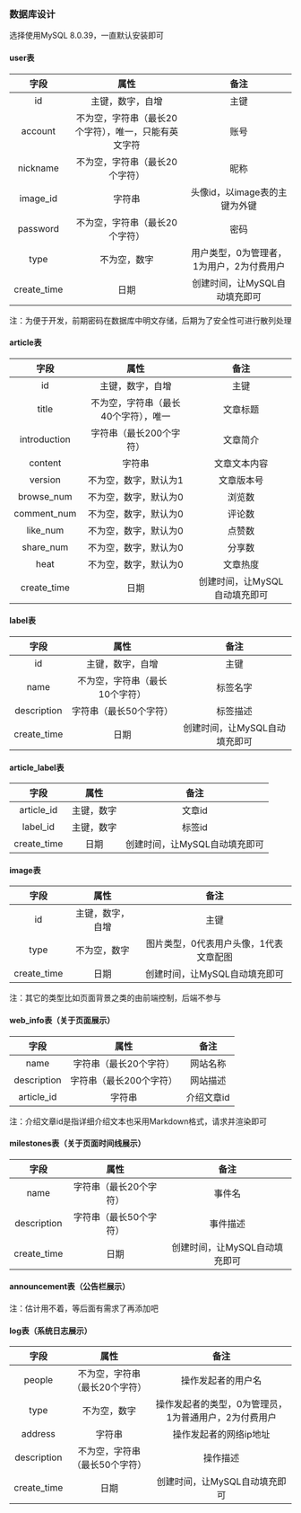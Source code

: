 ### 数据库设计

选择使用MySQL 8.0.39，一直默认安装即可

#### user表

|    字段     |                         属性                         |                   备注                    |
| :---------: | :--------------------------------------------------: | :---------------------------------------: |
|     id      |                   主键，数字，自增                   |                   主键                    |
|   account   | 不为空，字符串（最长20个字符），唯一，只能有英文字符 |                   账号                    |
|  nickname   |            不为空，字符串（最长20个字符）            |                   昵称                    |
|  image_id   |                        字符串                        |       头像id，以image表的主键为外键       |
|  password   |            不为空，字符串（最长20个字符）            |                   密码                    |
|    type     |                     不为空，数字                     | 用户类型，0为管理者，1为用户，2为付费用户 |
| create_time |                         日期                         |       创建时间，让MySQL自动填充即可       |

注：为便于开发，前期密码在数据库中明文存储，后期为了安全性可进行散列处理

#### article表

|     字段     |                 属性                 |             备注              |
| :----------: | :----------------------------------: | :---------------------------: |
|      id      |           主键，数字，自增           |             主键              |
|    title     | 不为空，字符串（最长40个字符），唯一 |           文章标题            |
| introduction |       字符串（最长200个字符）        |           文章简介            |
|   content    |                字符串                |         文章文本内容          |
|   version    |        不为空，数字，默认为1         |          文章版本号           |
|  browse_num  |        不为空，数字，默认为0         |            浏览数             |
| comment_num  |        不为空，数字，默认为0         |            评论数             |
|   like_num   |        不为空，数字，默认为0         |            点赞数             |
|  share_num   |        不为空，数字，默认为0         |            分享数             |
|     heat     |        不为空，数字，默认为0         |           文章热度            |
| create_time  |                 日期                 | 创建时间，让MySQL自动填充即可 |

#### label表

|    字段     |              属性              |             备注              |
| :---------: | :----------------------------: | :---------------------------: |
|     id      |        主键，数字，自增        |             主键              |
|    name     | 不为空，字符串（最长10个字符） |           标签名字            |
| description |     字符串（最长50个字符）     |           标签描述            |
| create_time |              日期              | 创建时间，让MySQL自动填充即可 |

#### article_label表

|    字段     |    属性    |             备注              |
| :---------: | :--------: | :---------------------------: |
| article_id  | 主键，数字 |            文章id             |
|  label_id   | 主键，数字 |            标签id             |
| create_time |    日期    | 创建时间，让MySQL自动填充即可 |

#### image表

|    字段     |       属性       |                  备注                  |
| :---------: | :--------------: | :------------------------------------: |
|     id      | 主键，数字，自增 |                  主键                  |
|    type     |   不为空，数字   | 图片类型，0代表用户头像，1代表文章配图 |
| create_time |       日期       |     创建时间，让MySQL自动填充即可      |

注：其它的类型比如页面背景之类的由前端控制，后端不参与

#### web_info表（关于页面展示）

|    字段     |          属性           |    备注    |
| :---------: | :---------------------: | :--------: |
|    name     | 字符串（最长20个字符）  |  网站名称  |
| description | 字符串（最长200个字符） |  网站描述  |
| article_id  |         字符串          | 介绍文章id |

注：介绍文章id是指详细介绍文本也采用Markdown格式，请求并渲染即可

#### milestones表（关于页面时间线展示）

|    字段     |          属性          |             备注              |
| :---------: | :--------------------: | :---------------------------: |
|    name     | 字符串（最长20个字符） |            事件名             |
| description | 字符串（最长50个字符） |           事件描述            |
| create_time |          日期          | 创建时间，让MySQL自动填充即可 |

#### announcement表（公告栏展示）

注：估计用不着，等后面有需求了再添加吧

#### log表（系统日志展示）

|    字段     |              属性              |                         备注                          |
| :---------: | :----------------------------: | :---------------------------------------------------: |
|   people    | 不为空，字符串（最长20个字符） |                  操作发起者的用户名                   |
|    type     |          不为空，数字          | 操作发起者的类型，0为管理员，1为普通用户，2为付费用户 |
|   address   |             字符串             |                操作发起者的网络ip地址                 |
| description | 不为空，字符串（最长50个字符） |                       操作描述                        |
| create_time |              日期              |             创建时间，让MySQL自动填充即可             |